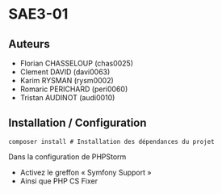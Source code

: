 # SAE3-01
## Auteurs
- Florian CHASSELOUP (chas0025)
- Clement DAVID (davi0063)
- Karim RYSMAN (rysm0002)
- Romaric PERICHARD (peri0060)
- Tristan AUDINOT (audi0010)

## Installation / Configuration
```shell
composer install # Installation des dépendances du projet 
```
Dans la configuration de PHPStorm
- Activez le greffon « Symfony Support »  
- Ainsi que PHP CS Fixer
